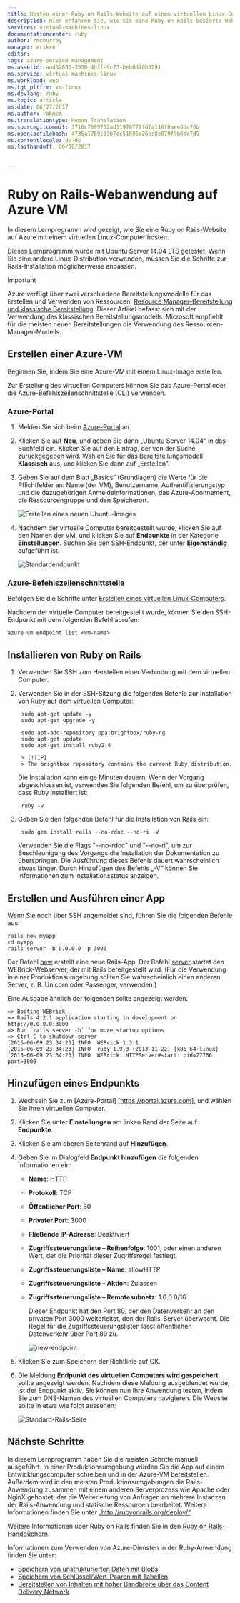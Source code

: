 ```yaml
---
title: Hosten einer Ruby on Rails-Website auf einem virtuellen Linux-Computer | Microsoft-Dokumentation
description: Hier erfahren Sie, wie Sie eine Ruby on Rails-basierte Website auf Azure mithilfe eines virtuellen Linux-Computers einrichten und hosten.
services: virtual-machines-linux
documentationcenter: ruby
author: rmcmurray
manager: erikre
editor: 
tags: azure-service-management
ms.assetid: aad32685-3550-4bff-9c73-beb8d70b3291
ms.service: virtual-machines-linux
ms.workload: web
ms.tgt_pltfrm: vm-linux
ms.devlang: ruby
ms.topic: article
ms.date: 06/27/2017
ms.author: robmcm
ms.translationtype: Human Translation
ms.sourcegitcommit: 3716c7699732ad31970778fdfa116f8aee3da70b
ms.openlocfilehash: 4735a1789c33b7cc51896e26ec8e079f9b0de7d9
ms.contentlocale: de-de
ms.lasthandoff: 06/30/2017


---
```

# <a name="ruby-on-rails-web-application-on-an-azure-vm"></a>Ruby on Rails-Webanwendung auf Azure VM
In diesem Lernprogramm wird gezeigt, wie Sie eine Ruby on Rails-Website auf Azure mit einem virtuellen Linux-Computer hosten.  

Dieses Lernprogramm wurde mit Ubuntu Server 14.04 LTS getestet. Wenn Sie eine andere Linux-Distribution verwenden, müssen Sie die Schritte zur Rails-Installation möglicherweise anpassen.

> [!IMPORTANT]
> Azure verfügt über zwei verschiedene Bereitstellungsmodelle für das Erstellen und Verwenden von Ressourcen: [Resource Manager-Bereitstellung und klassische Bereitstellung](../../../azure-resource-manager/resource-manager-deployment-model.md).  Dieser Artikel befasst sich mit der Verwendung des klassischen Bereitstellungsmodells. Microsoft empfiehlt für die meisten neuen Bereitstellungen die Verwendung des Ressourcen-Manager-Modells.
>
>

## <a name="create-an-azure-vm"></a>Erstellen einer Azure-VM
Beginnen Sie, indem Sie eine Azure-VM mit einem Linux-Image erstellen.

Zur Erstellung des virtuellen Computers können Sie das Azure-Portal oder die Azure-Befehlszeilenschnittstelle (CLI) verwenden.

### <a name="azure-portal"></a>Azure-Portal
1. Melden Sie sich beim [Azure-Portal](https://portal.azure.com) an.
2. Klicken Sie auf **Neu**, und geben Sie dann „Ubuntu Server 14.04“ in das Suchfeld ein. Klicken Sie auf den Eintrag, der von der Suche zurückgegeben wird. Wählen Sie für das Bereitstellungsmodell **Klassisch** aus, und klicken Sie dann auf „Erstellen“.
3. Geben Sie auf dem Blatt „Basics“ (Grundlagen) die Werte für die Pflichtfelder an: Name (der VM), Benutzername, Authentifizierungstyp und die dazugehörigen Anmeldeinformationen, das Azure-Abonnement, die Ressourcengruppe und den Speicherort.

   ![Erstellen eines neuen Ubuntu-Images](./media/virtual-machines-linux-classic-ruby-rails-web-app/createvm.png)

4. Nachdem der virtuelle Computer bereitgestellt wurde, klicken Sie auf den Namen der VM, und klicken Sie auf **Endpunkte** in der Kategorie **Einstellungen**. Suchen Sie den SSH-Endpunkt, der unter **Eigenständig** aufgeführt ist.

   ![Standardendpunkt](./media/virtual-machines-linux-classic-ruby-rails-web-app/endpointsnewportal.png)

### <a name="azure-cli"></a>Azure-Befehlszeilenschnittstelle
Befolgen Sie die Schritte unter [Erstellen eines virtuellen Linux-Computers][vm-instructions].

Nachdem der virtuelle Computer bereitgestellt wurde, können Sie den SSH-Endpunkt mit dem folgenden Befehl abrufen:

    azure vm endpoint list <vm-name>  

## <a name="install-ruby-on-rails"></a>Installieren von Ruby on Rails
1. Verwenden Sie SSH zum Herstellen einer Verbindung mit dem virtuellen Computer.
2. Verwenden Sie in der SSH-Sitzung die folgenden Befehle zur Installation von Ruby auf dem virtuellen Computer:

        sudo apt-get update -y
        sudo apt-get upgrade -y

        sudo apt-add-repository ppa:brightbox/ruby-ng
        sudo apt-get update
        sudo apt-get install ruby2.4

        > [!TIP]
        > The brightbox repository contains the current Ruby distribution.

    Die Installation kann einige Minuten dauern. Wenn der Vorgang abgeschlossen ist, verwenden Sie folgenden Befehl, um zu überprüfen, dass Ruby installiert ist:

        ruby -v

3. Geben Sie den folgenden Befehl für die Installation von Rails ein:

        sudo gem install rails --no-rdoc --no-ri -V

    Verwenden Sie die Flags "--no-rdoc" und "--no-ri", um zur Beschleunigung des Vorgangs die Installation der Dokumentation zu überspringen.
    Die Ausführung dieses Befehls dauert wahrscheinlich etwas länger. Durch Hinzufügen des Befehls „-V“ können Sie Informationen zum Installationsstatus anzeigen.

## <a name="create-and-run-an-app"></a>Erstellen und Ausführen einer App
Wenn Sie noch über SSH angemeldet sind, führen Sie die folgenden Befehle aus:

    rails new myapp
    cd myapp
    rails server -b 0.0.0.0 -p 3000

Der Befehl [new](http://guides.rubyonrails.org/command_line.html#rails-new) erstellt eine neue Rails-App. Der Befehl [server](http://guides.rubyonrails.org/command_line.html#rails-server) startet den WEBrick-Webserver, der mit Rails bereitgestellt wird. (Für die Verwendung in einer Produktionsumgebung sollten Sie wahrscheinlich einen anderen Server, z. B. Unicorn oder Passenger, verwenden.)

Eine Ausgabe ähnlich der folgenden sollte angezeigt werden.

    => Booting WEBrick
    => Rails 4.2.1 application starting in development on http://0.0.0.0:3000
    => Run `rails server -h` for more startup options
    => Ctrl-C to shutdown server
    [2015-06-09 23:34:23] INFO  WEBrick 1.3.1
    [2015-06-09 23:34:23] INFO  ruby 1.9.3 (2013-11-22) [x86_64-linux]
    [2015-06-09 23:34:23] INFO  WEBrick::HTTPServer#start: pid=27766 port=3000

## <a name="add-an-endpoint"></a>Hinzufügen eines Endpunkts
1. Wechseln Sie zum [Azure-Portal] [https://portal.azure.com], und wählen Sie Ihren virtuellen Computer.

2. Klicken Sie unter **Einstellungen** am linken Rand der Seite auf **Endpunkte**.

3. Klicken Sie am oberen Seitenrand auf **Hinzufügen**.

4. Geben Sie im Dialogfeld **Endpunkt hinzufügen** die folgenden Informationen ein:

   * **Name**: HTTP
   * **Protokoll**: TCP
   * **Öffentlicher Port**: 80
   * **Privater Port**: 3000
   * **Fließende IP-Adresse**: Deaktiviert
   * **Zugriffssteuerungsliste – Reihenfolge**: 1001, oder einen anderen Wert, der die Priorität dieser Zugriffsregel festlegt.
   * **Zugriffssteuerungsliste – Name**: allowHTTP
   * **Zugriffssteuerungsliste – Aktion**: Zulassen
   * **Zugriffssteuerungsliste – Remotesubnetz**: 1.0.0.0/16

     Dieser Endpunkt hat den Port 80, der den Datenverkehr an den privaten Port 3000 weiterleitet, den der Rails-Server überwacht. Die Regel für die Zugriffssteuerungslisten lässt öffentlichen Datenverkehr über Port 80 zu.

     ![new-endpoint](./media/virtual-machines-linux-classic-ruby-rails-web-app/createendpoint.png)

5. Klicken Sie zum Speichern der Richtlinie auf OK.

6. Die Meldung **Endpunkt des virtuellen Computers wird gespeichert** sollte angezeigt werden. Nachdem diese Meldung ausgeblendet wurde, ist der Endpunkt aktiv. Sie können nun Ihre Anwendung testen, indem Sie zum DNS-Namen des virtuellen Computers navigieren. Die Website sollte in etwa wie folgt aussehen:

    ![Standard-Rails-Seite][default-rails-cloud]

## <a name="next-steps"></a>Nächste Schritte
In diesem Lernprogramm haben Sie die meisten Schritte manuell ausgeführt. In einer Produktionsumgebung würden Sie die App auf einem Entwicklungscomputer schreiben und in der Azure-VM bereitstellen. Außerdem wird in den meisten Produktionsumgebungen die Rails-Anwendung zusammen mit einem anderen Serverprozess wie Apache oder NginX gehostet, der die Weiterleitung von Anfragen an mehrere Instanzen der Rails-Anwendung und statische Ressourcen bearbeitet. Weitere Informationen finden Sie unter „http://rubyonrails.org/deploy/“.

Weitere Informationen über Ruby on Rails finden Sie in den [Ruby on Rails-Handbüchern][rails-guides].

Informationen zum Verwenden von Azure-Diensten in der Ruby-Anwendung finden Sie unter:

* [Speichern von unstrukturierten Daten mit Blobs][blobs]
* [Speichern von Schlüssel/Wert-Paaren mit Tabellen][tables]
* [Bereitstellen von Inhalten mit hoher Bandbreite über das Content Delivery Network][cdn-howto]

<!-- WA.com links -->
[blobs]:../../../storage/storage-ruby-how-to-use-blob-storage.md
[cdn-howto]:https://azure.microsoft.com/develop/ruby/app-services/
[tables]:../../../storage/storage-ruby-how-to-use-table-storage.md
[vm-instructions]:createportal.md

<!-- External Links -->
[rails-guides]:http://guides.rubyonrails.org/
[sqlite3]:http://www.sqlite.org/

<!-- Images -->

[default-rails-cloud]:./media/virtual-machines-linux-classic-ruby-rails-web-app/basicrailscloud.png
[vmlist]:./media/virtual-machines-linux-classic-ruby-rails-web-app/vmlist.png
[endpoints]:./media/virtual-machines-linux-classic-ruby-rails-web-app/endpoints.png
[new-endpoint]:./media/virtual-machines-linux-classic-ruby-rails-web-app/newendpoint.png
[new-endpoint1]:./media/virtual-machines-linux-classic-ruby-rails-web-app/newendpoint1.png

